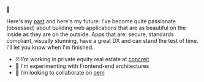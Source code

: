  👋

Here's my [past](https://www.linkedin.com/in/kevinlint/) and here's my future: I've become quite passionate (obsessed) about building web
applications that are as beautiful on the inside as they are on the outside. Apps that are: secure, standards compliant, visually stunning, have a great DX and can stand the test of time. I'll let you know when I'm finished.

- ⏰ I’m working in private equity real estate at [concreit](http://concreit.com)
- 🎈 I'm experimenting with Frontend-end architectures
- 🍩 I’m looking to collaborate on [oem](http://github.com/kvnlnt/oem)
